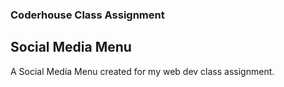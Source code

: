 ### Coderhouse Class Assignment
## Social Media Menu

A Social Media Menu created for my web dev class assignment.


